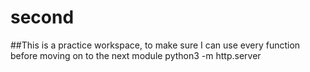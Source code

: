 # second
##This is a practice workspace, to make sure I can use every function before moving on to the next module
python3 -m http.server